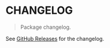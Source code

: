 # CHANGELOG

> Package changelog.

See [GitHub Releases](https://github.com/stdlib-js/constants-complex64/releases) for the changelog.